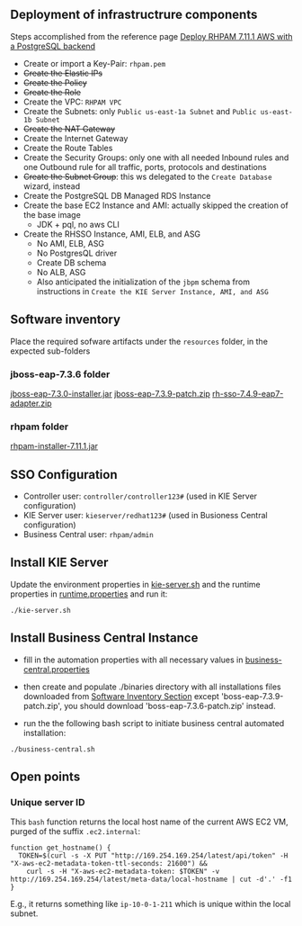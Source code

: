 ## Deployment of infrastructrure components
Steps accomplished from the reference page [Deploy RHPAM 7.11.1 AWS with a PostgreSQL backend][reference-procedure]
* Create or import a Key-Pair: `rhpam.pem`
* ~~Create the Elastic IPs~~
* ~~Create the Policy~~
* ~~Create the Role~~
* Create the VPC: `RHPAM VPC`
* Create the Subnets: only `Public us-east-1a Subnet` and `Public us-east-1b Subnet`
* ~~Create the NAT Gateway~~
* Create the Internet Gateway
* Create the Route Tables
* Create the Security Groups: only one with all needed Inbound rules and one Outbound rule for all traffic, ports, protocols and destinations
* ~~Create the Subnet Group~~: this ws delegated to the `Create Database` wizard, instead
* Create the PostgreSQL DB Managed RDS Instance
* Create the base EC2 Instance and AMI: actually skipped the creation of the base image
  * JDK + pql, no aws CLI
* Create the RHSSO Instance, AMI, ELB, and ASG
  * No AMI, ELB, ASG
  * No PostgresQL driver
  * Create DB schema
  * No ALB, ASG
  * Also anticipated the initialization of the `jbpm` schema from instructions in `Create the KIE Server Instance, AMI, and ASG`
  
## Software inventory
Place the required sofware artifacts under the `resources` folder, in the expected sub-folders
### jboss-eap-7.3.6 folder
[jboss-eap-7.3.0-installer.jar][jboss-eap-installer]
[jboss-eap-7.3.9-patch.zip][jboss-eap-patch]
[rh-sso-7.4.9-eap7-adapter.zip][sso-eap7-adapter]
### rhpam folder
[rhpam-installer-7.11.1.jar][rhpam-installer]

## SSO Configuration
* Controller user: `controller/controller123#` (used in KIE Server configuration)
* KIE Server user: `kieserver/redhat123#` (used in Busioness Central configuration)
* Business Central user: `rhpam/admin`

## Install KIE Server
Update the environment properties in [kie-server.sh](./kie-server.sh) and the runtime properties in [runtime.properties](./resources/kie-server/runtime.properties)
and run it:
```shell
./kie-server.sh
```

## Install Business Central Instance
* fill in the automation properties with all necessary values in  [business-central.properties](./business-central.properties) 

* then create and populate ./binaries directory with all installations files downloaded from [Software Inventory Section](https://github.com/RHEcosystemAppEng/rhpam-deployment/tree/main/eap/rhpam-on-aws-automation-postgresql#software-inventory)
except 'boss-eap-7.3.9-patch.zip', you should download 'boss-eap-7.3.6-patch.zip' instead. 

*  run the the following bash script to initiate business central automated installation:
```shell
./business-central.sh
```

## Open points
### Unique server ID
This `bash` function returns the local host name of the current AWS EC2 VM, purged of the suffix `.ec2.internal`:
```shell
function get_hostname() {
  TOKEN=$(curl -s -X PUT "http://169.254.169.254/latest/api/token" -H "X-aws-ec2-metadata-token-ttl-seconds: 21600") &&
    curl -s -H "X-aws-ec2-metadata-token: $TOKEN" -v http://169.254.169.254/latest/meta-data/local-hostname | cut -d'.' -f1
}
```
E.g., it returns something like `ip-10-0-1-211` which is unique within the local subnet.

<!-- links -->
[reference-procedure]: https://github.com/RHEcosystemAppEng/rhpam-deployment/tree/main/eap/rhpam-on-aws-with-managed-postgresql
[jboss-eap-installer]: https://access.redhat.com/jbossnetwork/restricted/listSoftware.html?downloadType=distributions&product=appplatform&version=7.3
[jboss-eap-patch]: https://access.redhat.com/jbossnetwork/restricted/listSoftware.html?product=appplatform&downloadType=patches&version=7.3
[sso-eap7-adapter]: https://access.redhat.com/jbossnetwork/restricted/listSoftware.html?product=core.service.rhsso&downloadType=patches&version=7.4
[rhpam-installer]: https://access.redhat.com/jbossnetwork/restricted/listSoftware.html?downloadType=distributions&product=rhpam&version=7.11.1
